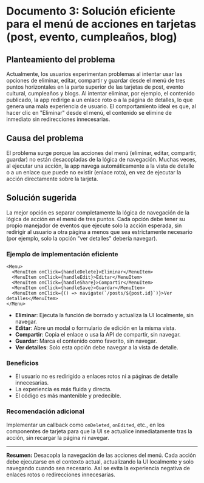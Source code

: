 # Documento 3: Solución eficiente para el menú de acciones en tarjetas (post, evento, cumpleaños, blog)

## Planteamiento del problema
Actualmente, los usuarios experimentan problemas al intentar usar las opciones de eliminar, editar, compartir y guardar desde el menú de tres puntos horizontales en la parte superior de las tarjetas de post, evento cultural, cumpleaños y blogs. Al intentar eliminar, por ejemplo, el contenido publicado, la app redirige a un enlace roto o a la página de detalles, lo que genera una mala experiencia de usuario. El comportamiento ideal es que, al hacer clic en "Eliminar" desde el menú, el contenido se elimine de inmediato sin redirecciones innecesarias.

## Causa del problema
El problema surge porque las acciones del menú (eliminar, editar, compartir, guardar) no están desacopladas de la lógica de navegación. Muchas veces, al ejecutar una acción, la app navega automáticamente a la vista de detalle o a un enlace que puede no existir (enlace roto), en vez de ejecutar la acción directamente sobre la tarjeta.

## Solución sugerida
La mejor opción es separar completamente la lógica de navegación de la lógica de acción en el menú de tres puntos. Cada opción debe tener su propio manejador de eventos que ejecute solo la acción esperada, sin redirigir al usuario a otra página a menos que sea estrictamente necesario (por ejemplo, solo la opción "ver detalles" debería navegar).

### Ejemplo de implementación eficiente
```tsx
<Menu>
  <MenuItem onClick={handleDelete}>Eliminar</MenuItem>
  <MenuItem onClick={handleEdit}>Editar</MenuItem>
  <MenuItem onClick={handleShare}>Compartir</MenuItem>
  <MenuItem onClick={handleSave}>Guardar</MenuItem>
  <MenuItem onClick={() => navigate(`/posts/${post.id}`)}>Ver detalles</MenuItem>
</Menu>
```

- **Eliminar**: Ejecuta la función de borrado y actualiza la UI localmente, sin navegar.
- **Editar**: Abre un modal o formulario de edición en la misma vista.
- **Compartir**: Copia el enlace o usa la API de compartir, sin navegar.
- **Guardar**: Marca el contenido como favorito, sin navegar.
- **Ver detalles**: Solo esta opción debe navegar a la vista de detalle.

### Beneficios
- El usuario no es redirigido a enlaces rotos ni a páginas de detalle innecesarias.
- La experiencia es más fluida y directa.
- El código es más mantenible y predecible.

### Recomendación adicional
Implementar un callback como `onDeleted`, `onEdited`, etc., en los componentes de tarjeta para que la UI se actualice inmediatamente tras la acción, sin recargar la página ni navegar.

---

**Resumen:**
Desacopla la navegación de las acciones del menú. Cada acción debe ejecutarse en el contexto actual, actualizando la UI localmente y solo navegando cuando sea necesario. Así se evita la experiencia negativa de enlaces rotos o redirecciones innecesarias.
